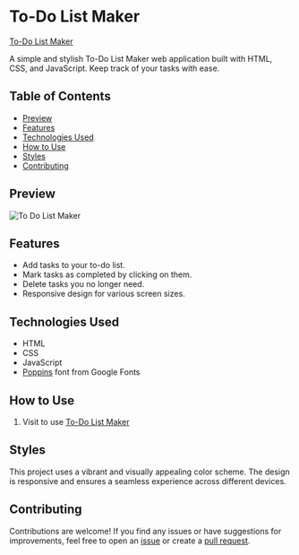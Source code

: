 # To-Do List Maker

[To-Do List Maker](https://umar-ashraf09.github.io/To-Do-List-Maker/)

A simple and stylish To-Do List Maker web application built with HTML, CSS, and JavaScript. Keep track of your tasks with ease.

## Table of Contents

- [Preview](#preview)
- [Features](#features)
- [Technologies Used](#technologies-used)
- [How to Use](#how-to-use)
- [Styles](#styles)
- [Contributing](#contributing)

## Preview

![To Do List Maker](https://github.com/Umar-Ashraf09/To-Do-List-Maker/assets/92431008/1ca8c4bd-3a28-40e4-af7c-05122824c60d)


## Features

- Add tasks to your to-do list.
- Mark tasks as completed by clicking on them.
- Delete tasks you no longer need.
- Responsive design for various screen sizes.

## Technologies Used
- HTML
- CSS
- JavaScript
- [Poppins](https://fonts.google.com/specimen/Poppins) font from Google Fonts

## How to Use

1. Visit to use [To-Do List Maker](https://umar-ashraf09.github.io/To-Do-List-Maker/)

## Styles

This project uses a vibrant and visually appealing color scheme. The design is responsive and ensures a seamless experience across different devices.

## Contributing

Contributions are welcome! If you find any issues or have suggestions for improvements, feel free to open an [issue](https://github.com/your-username/to-do-list-maker/issues) or create a [pull request](https://github.com/your-username/to-do-list-maker/pulls).

